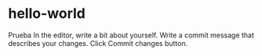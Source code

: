 # hello-world
Prueba
In the editor, write a bit about yourself.
Write a commit message that describes your changes.
Click Commit changes button.
